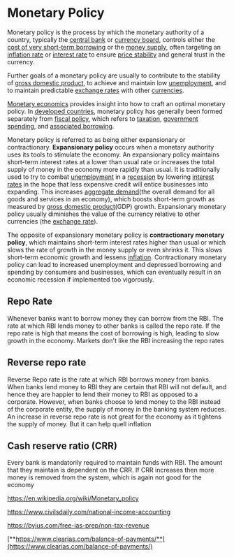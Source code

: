 # Monetary Policy

Monetary policy is the process by which the monetary authority of a country, typically the [central bank](https://en.wikipedia.org/wiki/Central_bank) or [currency board](https://en.wikipedia.org/wiki/Currency_board), controls either the [cost of very short-term borrowing](https://en.wikipedia.org/wiki/Federal_funds) or the [money supply](https://en.wikipedia.org/wiki/Money_supply), often targeting an [inflation rate](https://en.wikipedia.org/wiki/Inflation#Measures) or [interest rate](https://en.wikipedia.org/wiki/Interest_rate) to ensure [price stability](https://en.wikipedia.org/wiki/Price_stability) and general trust in the currency.

Further goals of a monetary policy are usually to contribute to the stability of [gross domestic product](https://en.wikipedia.org/wiki/Gross_domestic_product), to achieve and maintain low [unemployment](https://en.wikipedia.org/wiki/Unemployment), and to maintain predictable [exchange rates](https://en.wikipedia.org/wiki/Exchange_rates) with other [currencies](https://en.wikipedia.org/wiki/Currencies).

[Monetary economics](https://en.wikipedia.org/wiki/Monetary_economics) provides insight into how to craft an optimal monetary policy. In [developed countries](https://en.wikipedia.org/wiki/Developed_economy), monetary policy has generally been formed separately from [fiscal policy](https://en.wikipedia.org/wiki/Fiscal_policy), which refers to [taxation](https://en.wikipedia.org/wiki/Tax), [government spending](https://en.wikipedia.org/wiki/Government_spending), and [associated borrowing](https://en.wikipedia.org/wiki/Government_borrowing).

Monetary policy is referred to as being either expansionary or contractionary. **Expansionary policy** occurs when a monetary authority uses its tools to stimulate the economy. An expansionary policy maintains short-term interest rates at a lower than usual rate or increases the total supply of money in the economy more rapidly than usual. It is traditionally used to try to combat [unemployment](https://en.wikipedia.org/wiki/Unemployment) in a [recession](https://en.wikipedia.org/wiki/Recession) by lowering [interest rates](https://en.wikipedia.org/wiki/Interest_rate_targeting) in the hope that less expensive credit will entice businesses into expanding. This increases [aggregate demand](https://en.wikipedia.org/wiki/Aggregate_demand)(the overall demand for all goods and services in an economy), which boosts short-term growth as measured by [gross domestic product](https://en.wikipedia.org/wiki/Gross_domestic_product)(GDP) growth. Expansionary monetary policy usually diminishes the value of the currency relative to other currencies (the [exchange rate](https://en.wikipedia.org/wiki/Exchange_rate)).

The opposite of expansionary monetary policy is **contractionary monetary policy**, which maintains short-term interest rates higher than usual or which slows the rate of growth in the money supply or even shrinks it. This slows short-term economic growth and lessens [inflation](https://en.wikipedia.org/wiki/Inflation). Contractionary monetary policy can lead to increased unemployment and depressed borrowing and spending by consumers and businesses, which can eventually result in an economic recession if implemented too vigorously.

## Repo Rate

Whenever banks want to borrow money they can borrow from the RBI. The rate at which RBI lends money to other banks is called the repo rate. If the repo rate is high that means the cost of borrowing is high, leading to slow growth in the economy. Markets don't like the RBI increasing the repo rates

## Reverse repo rate

Reverse Repo rate is the rate at which RBI borrows money from banks. When banks lend money to RBI they are certain that RBI will not default, and hence they are happier to lend their money to RBI as opposed to a corporate. However, when banks choose to lend money to the RBI instead of the corporate entity, the supply of money in the banking system reduces. An increase in reverse repo rate is not great for the economy as it tightens the supply of money. But it can help quell inflation

## Cash reserve ratio (CRR)

Every bank is mandatorily required to maintain funds with RBI. The amount that they maintain is dependent on the CRR. If CRR increases then more money is removed from the system, which is again not good for the economy

<https://en.wikipedia.org/wiki/Monetary_policy>

<https://www.civilsdaily.com/national-income-accounting>

<https://byjus.com/free-ias-prep/non-tax-revenue>

[**https://www.clearias.com/balance-of-payments/**](https://www.clearias.com/balance-of-payments/)
